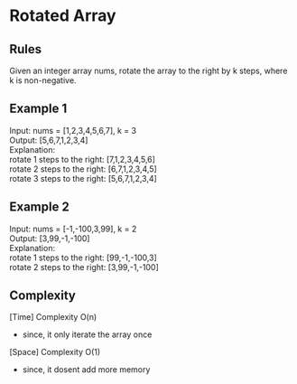 # Rotated Array

## Rules

Given an integer array nums, rotate the array to the right by k steps, where k is non-negative.

## Example 1

Input: nums = [1,2,3,4,5,6,7], k = 3<br>
Output: [5,6,7,1,2,3,4]<br>
Explanation: <br>
rotate 1 steps to the right: [7,1,2,3,4,5,6]<br>
rotate 2 steps to the right: [6,7,1,2,3,4,5]<br>
rotate 3 steps to the right: [5,6,7,1,2,3,4]<br>

## Example 2

Input: nums = [-1,-100,3,99], k = 2<br>
Output: [3,99,-1,-100]<br>
Explanation:<br>
rotate 1 steps to the right: [99,-1,-100,3]<br>
rotate 2 steps to the right: [3,99,-1,-100]<br>

## Complexity

[Time] Complexity O(n)
- since, it only iterate the array once 

[Space] Complexity O(1)
- since, it dosent add more memory 

